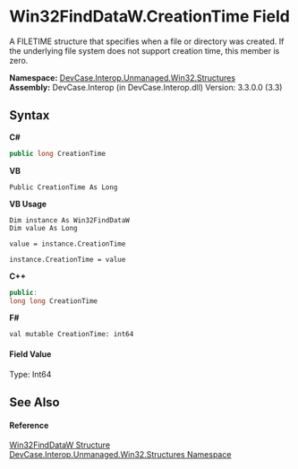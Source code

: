 # Win32FindDataW.CreationTime Field
 

A FILETIME structure that specifies when a file or directory was created. If the underlying file system does not support creation time, this member is zero.

**Namespace:**&nbsp;<a href="N_DevCase_Interop_Unmanaged_Win32_Structures">DevCase.Interop.Unmanaged.Win32.Structures</a><br />**Assembly:**&nbsp;DevCase.Interop (in DevCase.Interop.dll) Version: 3.3.0.0 (3.3)

## Syntax

**C#**<br />
``` C#
public long CreationTime
```

**VB**<br />
``` VB
Public CreationTime As Long
```

**VB Usage**<br />
``` VB Usage
Dim instance As Win32FindDataW
Dim value As Long

value = instance.CreationTime

instance.CreationTime = value
```

**C++**<br />
``` C++
public:
long long CreationTime
```

**F#**<br />
``` F#
val mutable CreationTime: int64
```


#### Field Value
Type: Int64

## See Also


#### Reference
<a href="T_DevCase_Interop_Unmanaged_Win32_Structures_Win32FindDataW">Win32FindDataW Structure</a><br /><a href="N_DevCase_Interop_Unmanaged_Win32_Structures">DevCase.Interop.Unmanaged.Win32.Structures Namespace</a><br />